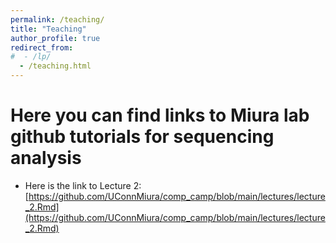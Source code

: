 ```yaml
---
permalink: /teaching/
title: "Teaching"
author_profile: true
redirect_from: 
#  - /lp/
  - /teaching.html
---
```

# Here you can find links to Miura lab github tutorials for sequencing analysis

* Here is the link to Lecture 2: [https://github.com/UConnMiura/comp_camp/blob/main/lectures/lecture_2.Rmd](https://github.com/UConnMiura/comp_camp/blob/main/lectures/lecture_2.Rmd) 

